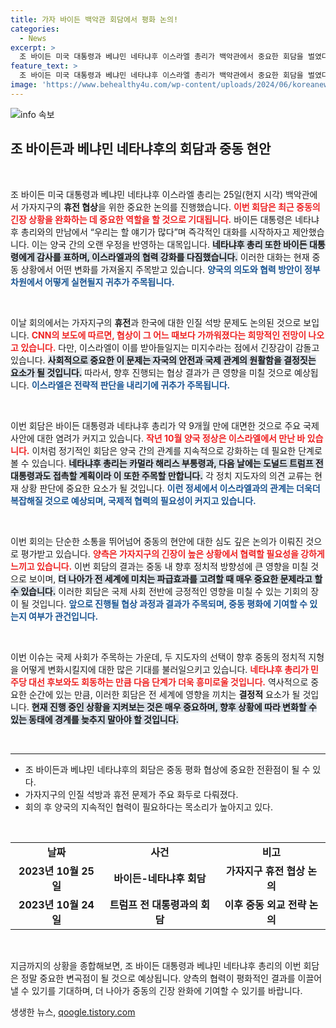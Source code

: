 ```yaml
---
title: 가자 바이든 백악관 회담에서 평화 논의!
categories:
  - News
excerpt: >
  조 바이든 미국 대통령과 베냐민 네타냐후 이스라엘 총리가 백악관에서 중요한 회담을 벌였다. 가자지구에서의 휴전 협상 진전을 기대하며 대면한 이들은 강력한 우호 관계를 재확인했다. 클릭해 자세한 내용을 확인하세요!
feature_text: >
  조 바이든 미국 대통령과 베냐민 네타냐후 이스라엘 총리가 백악관에서 중요한 회담을 벌였다. 가자지구에서의 휴전 협상 진전을 기대하며 대면한 이들은 강력한 우호 관계를 재확인했다. 클릭해 자세한 내용을 확인하세요!
image: 'https://www.behealthy4u.com/wp-content/uploads/2024/06/koreanews.jpg'
---
```


<p><img src="https://www.behealthy4u.com/wp-content/uploads/2024/06/koreanews.jpg" alt="info 속보" /></p>

<h2 data-ke-size="size26">조 바이든과 베냐민 네타냐후의 회담과 중동 현안</h2>

<p data-ke-size="size16">&nbsp;</p> 

<p>조 바이든 미국 대통령과 베냐민 네타냐후 이스라엘 총리는 25일(현지 시각) 백악관에서 가자지구의 <b>휴전 협상</b>을 위한 중요한 논의를 진행했습니다. <b><span style="color: #ee2323;">이번 회담은 최근 중동의 긴장 상황을 완화하는 데 중요한 역할을 할 것으로 기대됩니다.</span></b> 바이든 대통령은 네타냐후 총리와의 만남에서 “우리는 할 얘기가 많다”며 즉각적인 대화를 시작하자고 제안했습니다. 이는 양국 간의 오랜 우정을 반영하는 대목입니다. <b><span style="background-color: #21538527;">네타냐후 총리 또한 바이든 대통령에게 감사를 표하며, 이스라엘과의 협력 강화를 다짐했습니다.</span></b> 이러한 대화는 현재 중동 상황에서 어떤 변화를 가져올지 주목받고 있습니다. <b><span style="color: #1a5490;">양국의 의도와 협력 방안이 정부 차원에서 어떻게 실현될지 귀추가 주목됩니다.</span></b></p>

<p data-ke-size="size16">&nbsp;</p>

<p>이날 회의에서는 가자지구의 <b>휴전</b>과 한국에 대한 인질 석방 문제도 논의된 것으로 보입니다. <b><span style="color: #ee2323;">CNN의 보도에 따르면, 협상이 그 어느 때보다 가까워졌다는 희망적인 전망이 나오고 있습니다.</span></b> 다만, 이스라엘이 이를 받아들일지는 미지수라는 점에서 긴장감이 감돌고 있습니다. <b><span style="background-color: #21538527;">사회적으로 중요한 이 문제는 자국의 안전과 국제 관계의 원활함을 결정짓는 요소가 될 것입니다.</span></b> 따라서, 향후 진행되는 협상 결과가 큰 영향을 미칠 것으로 예상됩니다. <b><span style="color: #1a5490;">이스라엘은 전략적 판단을 내리기에 귀추가 주목됩니다.</span></b></p>

<p data-ke-size="size16">&nbsp;</p>

<p>이번 회담은 바이든 대통령과 네타냐후 총리가 약 9개월 만에 대면한 것으로 주요 국제 사안에 대한 염려가 커지고 있습니다. <b><span style="color: #ee2323;">작년 10월 양국 정상은 이스라엘에서 만난 바 있습니다.</span></b> 이처럼 정기적인 회담은 양국 간의 관계를 지속적으로 강화하는 데 필요한 단계로 볼 수 있습니다. <b><span style="background-color: #21538527;">네타냐후 총리는 카멀라 해리스 부통령과, 다음 날에는 도널드 트럼프 전 대통령과도 접촉할 계획이라 이 또한 주목할 만합니다.</span></b> 각 정치 지도자의 의견 교류는 현재 상황 판단에 중요한 요소가 될 것입니다. <b><span style="color: #1a5490;">이런 정세에서 이스라엘과의 관계는 더욱더 복잡해질 것으로 예상되며, 국제적 협력의 필요성이 커지고 있습니다.</span></b></p>

<p data-ke-size="size16">&nbsp;</p>

<p>이번 회의는 단순한 소통을 뛰어넘어 중동의 현안에 대한 심도 깊은 논의가 이뤄진 것으로 평가받고 있습니다. <b><span style="color: #ee2323;">양측은 가자지구의 긴장이 높은 상황에서 협력할 필요성을 강하게 느끼고 있습니다.</span></b> 이번 회담의 결과는 중동 내 향후 정치적 방향성에 큰 영향을 미칠 것으로 보이며, <b><span style="background-color: #21538527;">더 나아가 전 세계에 미치는 파급효과를 고려할 때 매우 중요한 문제라고 할 수 있습니다.</span></b> 이러한 회담은 국제 사회 전반에 긍정적인 영향을 미칠 수 있는 기회의 장이 될 것입니다. <b><span style="color: #1a5490;">앞으로 진행될 협상 과정과 결과가 주목되며, 중동 평화에 기여할 수 있는지 여부가 관건입니다.</span></b></p>

<p data-ke-size="size16">&nbsp;</p>

<p>이번 이슈는 국제 사회가 주목하는 가운데, 두 지도자의 선택이 향후 중동의 정치적 지형을 어떻게 변화시킬지에 대한 많은 기대를 불러일으키고 있습니다. <b><span style="color: #ee2323;">네타냐후 총리가 민주당 대선 후보와도 회동하는 만큼 다음 단계가 더욱 흥미로울 것입니다.</span></b> 역사적으로 중요한 순간에 있는 만큼, 이러한 회담은 전 세계에 영향을 끼치는 <b>결정적</b> 요소가 될 것입니다. <b><span style="background-color: #21538527;">현재 진행 중인 상황을 지켜보는 것은 매우 중요하며, 향후 상황에 따라 변화할 수 있는 동태에 경계를 늦추지 말아야 할 것입니다.</span></b> </p>

<p data-ke-size="size16">&nbsp;</p> 

<hr /> 

<ul>
    <li>조 바이든과 베냐민 네타냐후의 회담은 중동 평화 협상에 중요한 전환점이 될 수 있다.</li>
    <li>가자지구의 인질 석방과 휴전 문제가 주요 화두로 다뤄졌다.</li>
    <li>회의 후 양국의 지속적인 협력이 필요하다는 목소리가 높아지고 있다.</li>
</ul>

<p data-ke-size="size16">&nbsp;</p>

<table style="width: 100%;">
    <tr>
        <td style="text-align: center; height: 17px;"><b>날짜</b></td>
        <td style="text-align: center; height: 17px;"><b>사건</b></td>
        <td style="text-align: center; height: 17px;"><b>비고</b></td>
    </tr>
    <tr>
        <td style="text-align: center; height: 17px;"><b>2023년 10월 25일</b></td>
        <td style="text-align: center; height: 17px;"><b>바이든-네타냐후 회담</b></td>
        <td style="text-align: center; height: 17px;"><b>가자지구 휴전 협상 논의</b></td>
    </tr>
    <tr>
        <td style="text-align: center; height: 17px;"><b>2023년 10월 24일</b></td>
        <td style="text-align: center; height: 17px;"><b>트럼프 전 대통령과의 회담</b></td>
        <td style="text-align: center; height: 17px;"><b>이후 중동 외교 전략 논의</b></td>
    </tr>
</table>

<p data-ke-size="size16">&nbsp;</p> 

<p>지금까지의 상황을 종합해보면, 조 바이든 대통령과 베냐민 네타냐후 총리의 이번 회담은 정말 중요한 변곡점이 될 것으로 예상됩니다. 양측의 협력이 평화적인 결과를 이끌어낼 수 있기를 기대하며, 더 나아가 중동의 긴장 완화에 기여할 수 있기를 바랍니다.</p>
생생한 뉴스, <a href="https://qoogle.tistory.com" rel="dofollow">qoogle.tistory.com</a>


